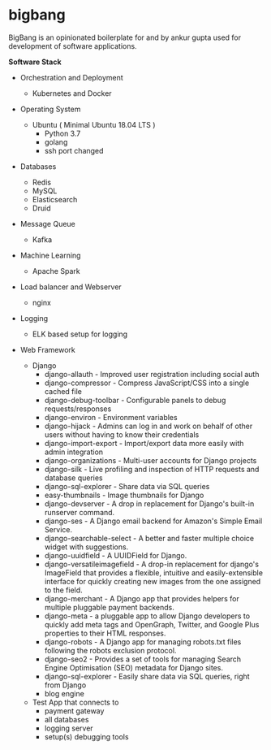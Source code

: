 # bigbang
BigBang is an opinionated boilerplate for and by ankur gupta used for development of software applications.

**Software Stack**
- Orchestration and Deployment
  - Kubernetes and Docker

- Operating System
  - Ubuntu ( Minimal Ubuntu 18.04 LTS )
    - Python 3.7
    - golang
    - ssh port changed

- Databases
  - Redis
  - MySQL
  - Elasticsearch
  - Druid

- Message Queue
  - Kafka 

- Machine Learning
  - Apache Spark

- Load balancer and Webserver
  - nginx

- Logging
  - ELK based setup for logging

- Web Framework
  - Django
    - django-allauth - Improved user registration including social auth
    - django-compressor - Compress JavaScript/CSS into a single cached file
    - django-debug-toolbar - Configurable panels to debug requests/responses
    - django-environ - Environment variables
    - django-hijack - Admins can log in and work on behalf of other users without having to know their credentials
    - django-import-export - Import/export data more easily with admin integration
    - django-organizations - Multi-user accounts for Django projects
    - django-silk - Live profiling and inspection of HTTP requests and database queries
    - django-sql-explorer - Share data via SQL queries
    - easy-thumbnails - Image thumbnails for Django
    - django-devserver - A drop in replacement for Django's built-in runserver command.
    - django-ses - A Django email backend for Amazon's Simple Email Service.
    - django-searchable-select - A better and faster multiple choice widget with suggestions.
    - django-uuidfield - A UUIDField for Django.
    - django-versatileimagefield - A drop-in replacement for django's ImageField that provides a flexible, intuitive and easily-extensible interface for quickly creating new images from the one assigned to the field.
    - django-merchant - A Django app that provides helpers for multiple pluggable payment backends.
    - django-meta - a pluggable app to allow Django developers to quickly add meta tags and OpenGraph, Twitter, and Google Plus properties to their HTML responses.
    - django-robots - A Django app for managing robots.txt files following the robots exclusion protocol.
    - django-seo2 - Provides a set of tools for managing Search Engine Optimisation (SEO) metadata for Django sites.
    - django-sql-explorer - Easily share data via SQL queries, right from Django
    - blog engine
  - Test App that connects to 
    - payment gateway
    - all databases
    - logging server
    - setup(s) debugging tools

